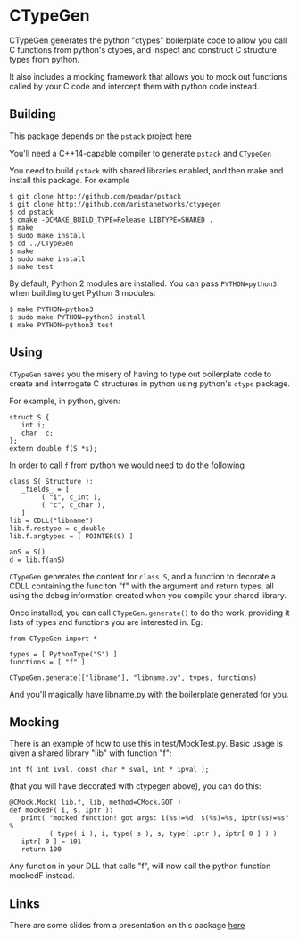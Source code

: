 # CTypeGen
CTypeGen generates the python "ctypes" boilerplate code to allow you call
C functions from python's ctypes, and inspect and construct C structure
types from python.

It also includes a mocking framework that allows you to mock out functions called
by your C code and intercept them with python code instead.

## Building
This package depends on the `pstack` project [here](http://github.com/peadar/pstack)

You'll need a C++14-capable compiler to generate `pstack` and `CTypeGen`

You need to build `pstack` with shared libraries enabled, and then make
and install this package. For example

```
$ git clone http://github.com/peadar/pstack
$ git clone http://github.com/aristanetworks/ctypegen
$ cd pstack
$ cmake -DCMAKE_BUILD_TYPE=Release LIBTYPE=SHARED .
$ make
$ sudo make install
$ cd ../CTypeGen
$ make
$ sudo make install
$ make test
```

By default, Python 2 modules are installed. You can pass `PYTHON=python3`
when building to get Python 3 modules:

```
$ make PYTHON=python3
$ sudo make PYTHON=python3 install
$ make PYTHON=python3 test
```

## Using
`CTypeGen` saves you the misery of having to type out boilerplate code
to create and interrogate C structures in python using python's `ctype` package.

For example, in python, given:

```
struct S {
   int i;
   char  c;
};
extern double f(S *s);
```

In order to call `f` from python we would need to do the following

```
class S( Structure ):
   _fields_ = [
        ( "i", c_int ),
        ( "c", c_char ),
   ]
lib = CDLL("libname")
lib.f.restype = c_double
lib.f.argtypes = [ POINTER(S) ]

anS = S()
d = lib.f(anS)

```

`CTypeGen` generates the content for `class S`, and a function to decorate
a CDLL containing the funciton "f" with the argument and return types, all
using the debug information created when you compile your shared library.

Once installed, you can call `CTypeGen.generate()` to do the work,
providing it lists of types and functions you are interested in. Eg:

```
from CTypeGen import *

types = [ PythonType("S") ]
functions = [ "f" ]

CTypeGen.generate(["libname"], "libname.py", types, functions)
```
And you'll magically have libname.py with the boilerplate generated for you.

## Mocking

There is an example of how to use this in test/MockTest.py. Basic usage is given
a shared library "lib" with function "f":

``` 
int f( int ival, const char * sval, int * ipval );
```

(that you will have decorated with ctypegen above), you can do this:

```
@CMock.Mock( lib.f, lib, method=CMock.GOT )
def mockedF( i, s, iptr ):
   print( "mocked function! got args: i(%s)=%d, s(%s)=%s, iptr(%s)=%s" %
          ( type( i ), i, type( s ), s, type( iptr ), iptr[ 0 ] ) )
   iptr[ 0 ] = 101
   return 100
```

Any function in your DLL that calls "f", will now call the python function
mockedF instead.

## Links
There are some slides from a presentation on this package
[here](https://aristanetworks.github.io/ctypegen)
